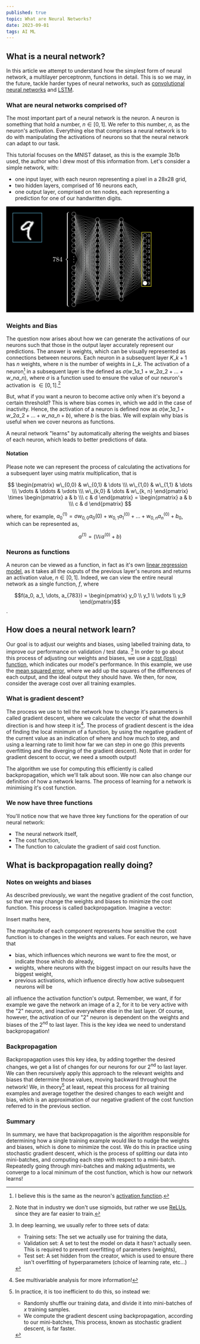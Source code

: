 ```yaml
---
published: true
topic: What are Neural Networks?
date: 2023-09-01
tags: AI ML
---
```


## What is a neural network?
In this article we attempt to understand how the simplest form of neural network, a multilayer perceptronm, functions in detail. This is so we may, in the future, tackle harder types of neural networks,
such as [convolutional neural networks](https://en.wikipedia.org/wiki/Convolutional_neural_network) and [LSTM](https://en.wikipedia.org/wiki/Long_short-term_memory).

### What are neural networks comprised of?
The most important part of a neural network is the neuron. A neuron is something that hold a number, $n \in [0,1]$. We refer to this number, $n$, as the neuron's activation. Everything else that comprises
a neural network is to do with manipulating the activations of neurons so that the neural network can adapt to our task.

This tutorial focuses on the MNIST dataset, as this is the example 3b1b used, the author who I drew most of this information from. Let's consider a simple network, with:
- one input layer, with each neuron representing a pixel in a 28x28 grid,
- two hidden layers, comprised of 16 neurons each,
- one output layer, comprised on ten nodes, each representing a prediction for one of our handwritten digits.

![Image of a neural network](/images/mnist_nn.png)

### Weights and Bias

The question now arises about how we can generate the activations of our neurons such that those in the output layer accurately represent our predictions. The answer is weights, which can be visually
represented as connections between neurons. Each neuron in a subsequent layer $K\_{k+1}$ has $n$ weights, where $n$ is the number of weights in $L\_{k}$. The activation of a neuron[^2] in a subsequent
layer is the defined as $\sigma(w\_1a\_1 + w\_2a\_2 + \dots + w\_na\_n)$, where $\sigma$ is a function used to ensure the value of our neuron's activation is $\in [0,1]$.[^1]

But, what if you want a neuron to become active only when it's beyond a certain threshold? This is where bias comes in, which we add in the case of inactivity. Hence, the activation of a neuron is defined
now as $\sigma(w\_1a\_1 + w\_2a\_2 + \dots + w\_na\_n + b)$, where $b$ is the bias. We will explain why bias is useful when we cover neurons as functions.

A neural network "learns" by automatically altering the weights and biases of each neuron, which leads to better predictions of data.

#### Notation
Please note we can represent the process of calculating the activations for a subsequent layer using matrix multiplication, that is

$$ \begin{pmatrix} w\_{0,0} & w\_{0,1} & \dots \\\ w\_{1,0} & w\_{1,1} & \dots \\\ \vdots & \ddots & \vdots \\\ w\_{k,0} & \dots & w\_{k, n} \end{pmatrix} \times \begin{pmatrix} a & b \\\ c & d \end{pmatrix} = \begin{pmatrix} a & b \\\ c & d \end{pmatrix} $$

where, for example, $a_0^{(1)} = \sigma{w_{0,0}a_0{(0)} + w_{0, 1}a_1^{(0)} + \dots + w_{0, n}a_n^{(0)} + b_0}$, which can be represented as,

$$ a^{(1)} = (\mathbb{W} a^{(0)} + b) $$

### Neurons as functions

A neuron can be viewed as a function, in fact as it's own [linear regression model](https://www.ibm.com/topics/linear-regression), as it takes all the ouputs of the previous layer's neurons and
returns an activation value, $n \in [0,1]$. Indeed, we can view the entire neural network as a single function, $f$, where

$$f(a_0, a_1, \dots, a_{783}) = \begin{pmatrix} y_0 \\ y_1 \\ \vdots \\ y_9 \end{pmatrix}$$.

## How does a neural network learn?
Our goal is to adjust our weights and biases, using labelled training data, to improve our performance on validation / test data. [^3]
In order to go about this process of adjusting our weights and biases, we use a [cost (loss) function](https://en.wikipedia.org/wiki/Loss_function), which indicates our model's performance. In this example,
we use the [mean squared error](https://en.wikipedia.org/wiki/Mean_squared_error), where we add up the squares of the differences of each output, and the ideal output they should have. We then, for now,
consider the average cost over all training examples.

### What is gradient descent?
The process we use to tell the network how to change it's parameters is called gradient descent, where we calculate the vector of what the downhill direction is and how steep it is[^4].
The process of gradient descent is the idea of finding the local minimum of a function, by using the negative gradient of the current value as an indication of where and how much to step, and using
a learning rate to limit how far we can step in one go (this prevents overfitting and the diverging of the gradient descent). Note that in order for gradient descent to occur, we need a smooth output!

The algorithm we use for computing this efficiently is called backpropagation, which we'll talk about soon. We now can also change our definition of how a network learns. The process of learning for a network
is minimising it's cost function.

### We now have three functions
You'll notice now that we have three key functions for the operation of our neural network:
- The neural network itself,
- The cost function,
- The function to calculate the gradient of said cost function.

## What is backpropagation really doing?
### Notes on weights and biases
As described previously, we want the negative gradient of the cost function, so that we may change the weights and biases to minimize the cost function. This process is called backpropagation.
Imagine a vector:

Insert maths here,

The magnitude of each component represents how sensitive the cost function is to changes in the weights and values. For each neuron, we have that
- bias, which influences which neurons we want to fire the most, or indicate those which do already,
- weights, where neurons with the biggest impact on our results have the biggest weight,
- previous activations, which influence directly how active subsequent neurons will be

all influence the activation function's output. Remember, we want, if for example we gave the network an image of a 2, for it to be very active with the "2" neuron, and inactive everywhere else in the
last layer. Of course, however, the activation of our "2" neuron is dependent on the weights and biases of the $2^{\text{nd}}$ to last layer. This is the key idea we need to understand backpropagation!

### Backpropagation

Backpropagaption uses this key idea, by adding together the desired changes, we get a list of changes for our neurons for our $2^{\text{nd}}$ to last layer. We can then recursively apply this approach
to the relevant weights and biases that determine those values, moving backward throughout the network! We, in theory[^5] at least, repeat this process for all training examples and average together
the desired changes to each weight and bias, which is an approximation of our negative gradient of the cost function referred to in the previous section.

### Summary
In summary, we have that backpropagation is the algorithm responsible for determining how a single training example would like to nudge the weights and biases, which is done to minimize the cost.
We do this in practice using stochastic gradient descent, which is the process of splitting our data into mini-batches, and computing each step with respect to a mini-batch. Repeatedly going through
mini-batches and making adjustments, we converge to a local minimum of the cost function, which is how our network learns!

[^1]: Note that in industry we don't use sigmoids, but rather we use [ReLUs](https://en.wikipedia.org/wiki/Rectifier_(neural_networks)), since they are far easier to train.

[^2]: I believe this is the same as the neuron's [activation function](https://en.wikipedia.org/wiki/Rectifier_(neural_networks)).

[^3]: In deep learning, we usually refer to three sets of data:
      - Training sets: The set we actually use for training the data,
      - Validation set: A set to test the model on data it hasn't actually seen. This is required to prevent overfitting of parameters (weights),
      - Test set: A set hidden from the creator, which is used to ensure there isn't overfitting of hyperparameters (choice of learning rate, etc...)

[^4]: See multivariable analysis for more information!

[^5]: In practice, it is too inefficient to do this, so instead we:
    - Randomly shuffle our training data, and divide it into mini-batches of $x$ training samples.
    - We compute the gradient descent using backpropagation, according to our mini-batches,
    This process, known as stochastic gradient descent, is far faster.
